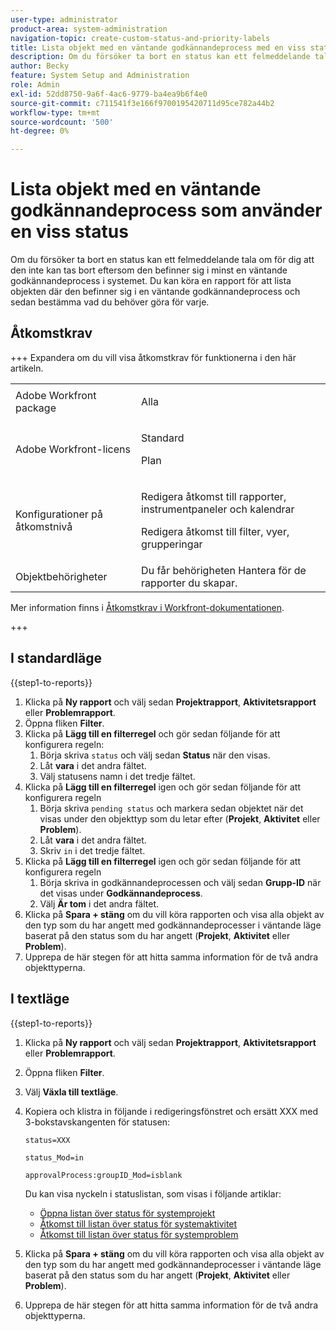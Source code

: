 ```yaml
---
user-type: administrator
product-area: system-administration
navigation-topic: create-custom-status-and-priority-labels
title: Lista objekt med en väntande godkännandeprocess med en viss status
description: Om du försöker ta bort en status kan ett felmeddelande tala om för dig att den inte kan tas bort eftersom den används i väntande godkännandeprocesser för objekt i systemet. Om du vill hitta och granska objekten för att bestämma vad du behöver göra kan du köra en rapport som listar dem.
author: Becky
feature: System Setup and Administration
role: Admin
exl-id: 52dd8750-9a6f-4ac6-9779-ba4ea9b6f4e0
source-git-commit: c711541f3e166f9700195420711d95ce782a44b2
workflow-type: tm+mt
source-wordcount: '500'
ht-degree: 0%

---
```


# Lista objekt med en väntande godkännandeprocess som använder en viss status

Om du försöker ta bort en status kan ett felmeddelande tala om för dig att den inte kan tas bort eftersom den befinner sig i minst en väntande godkännandeprocess i systemet. Du kan köra en rapport för att lista objekten där den befinner sig i en väntande godkännandeprocess och sedan bestämma vad du behöver göra för varje.

## Åtkomstkrav

+++ Expandera om du vill visa åtkomstkrav för funktionerna i den här artikeln.

<table style="table-layout:auto"> 
 <col> 
 <col> 
 <tbody> 
  <tr> 
   <td>Adobe Workfront package</td> 
   <td><p>Alla</p></td> 
  </tr> 
  <tr> 
   <td>Adobe Workfront-licens</td> 
   <td>
     <p>Standard</p>
     <p>Plan</p>
   </td> 
  </tr> 
  <tr> 
   <td>Konfigurationer på åtkomstnivå</td> 
   <td><p>Redigera åtkomst till rapporter, instrumentpaneler och kalendrar</p><p>Redigera åtkomst till filter, vyer, grupperingar</p></td>
  </tr>
  <tr> 
   <td>Objektbehörigheter</td> 
   <td>Du får behörigheten Hantera för de rapporter du skapar.</td>
  </tr>
 </tbody> 
</table>

Mer information finns i [Åtkomstkrav i Workfront-dokumentationen](/help/quicksilver/administration-and-setup/add-users/access-levels-and-object-permissions/access-level-requirements-in-documentation.md).

+++

## I standardläge

{{step1-to-reports}}

1. Klicka på **Ny rapport** och välj sedan **Projektrapport**, **Aktivitetsrapport** eller **Problemrapport**.
1. Öppna fliken **Filter**.
1. Klicka på **Lägg till en filterregel** och gör sedan följande för att konfigurera regeln:
   1. Börja skriva `status` och välj sedan **Status** när den visas.
   1. Låt **vara** i det andra fältet.
   1. Välj statusens namn i det tredje fältet.
1. Klicka på **Lägg till en filterregel** igen och gör sedan följande för att konfigurera regeln
   1. Börja skriva `pending status` och markera sedan objektet när det visas under den objekttyp som du letar efter (**Projekt**, **Aktivitet** eller **Problem**).
   1. Låt **vara** i det andra fältet.
   1. Skriv `in` i det tredje fältet.
1. Klicka på **Lägg till en filterregel** igen och gör sedan följande för att konfigurera regeln
   1. Börja skriva in godkännandeprocessen och välj sedan **Grupp-ID** när det visas under **Godkännandeprocess**.
   1. Välj **Är tom** i det andra fältet.
1. Klicka på **Spara + stäng** om du vill köra rapporten och visa alla objekt av den typ som du har angett med godkännandeprocesser i väntande läge baserat på den status som du har angett (**Projekt**, **Aktivitet** eller **Problem**).
1. Upprepa de här stegen för att hitta samma information för de två andra objekttyperna.


## I textläge

{{step1-to-reports}}

1. Klicka på **Ny rapport** och välj sedan **Projektrapport**, **Aktivitetsrapport** eller **Problemrapport**.
1. Öppna fliken **Filter**.
1. Välj **Växla till textläge**.
1. Kopiera och klistra in följande i redigeringsfönstret och ersätt XXX med 3-bokstavskangenten för statusen:

   `status=XXX`

   `status_Mod=in`

   `approvalProcess:groupID_Mod=isblank`

   Du kan visa nyckeln i statuslistan, som visas i följande artiklar:
   * [Öppna listan över status för systemprojekt](project-statuses.md)
   * [Åtkomst till listan över status för systemaktivitet](task-statuses.md)
   * [Åtkomst till listan över status för systemproblem](issue-statuses.md)

1. Klicka på **Spara + stäng** om du vill köra rapporten och visa alla objekt av den typ som du har angett med godkännandeprocesser i väntande läge baserat på den status som du har angett (**Projekt**, **Aktivitet** eller **Problem**).
1. Upprepa de här stegen för att hitta samma information för de två andra objekttyperna.
